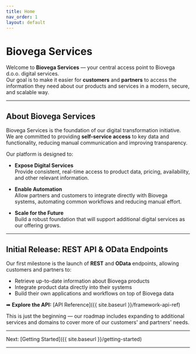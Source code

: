 ```yaml
---
title: Home
nav_order: 1
layout: default
---
```


# Biovega Services

Welcome to **Biovega Services** — your central access point to Biovega d.o.o. digital services.  
Our goal is to make it easier for **customers** and **partners** to access the information they need about our products and services in a modern, secure, and scalable way.

---

## About Biovega Services

Biovega Services is the foundation of our digital transformation initiative.  
We are committed to providing **self-service access** to key data and functionality, reducing manual communication and improving transparency.

Our platform is designed to:

- **Expose Digital Services**  
  Provide consistent, real-time access to product data, pricing, availability, and other relevant information.

- **Enable Automation**  
  Allow partners and customers to integrate directly with Biovega systems, automating common workflows and reducing manual effort.

- **Scale for the Future**  
  Build a robust foundation that will support additional digital services as our offering grows.

---

## Initial Release: REST API & OData Endpoints

Our first milestone is the launch of **REST** and **OData** endpoints, allowing customers and partners to:

- Retrieve up-to-date information about Biovega products  
- Integrate product data directly into their systems  
- Build their own applications and workflows on top of Biovega data  

➡ **Explore the API:** [API Reference]({{ site.baseurl }}/framework-api-ref)

This is just the beginning — our roadmap includes expanding to additional services and domains to cover more of our customers' and partners' needs.

---

Next: [Getting Started]({{ site.baseurl }}/getting-started)

---
